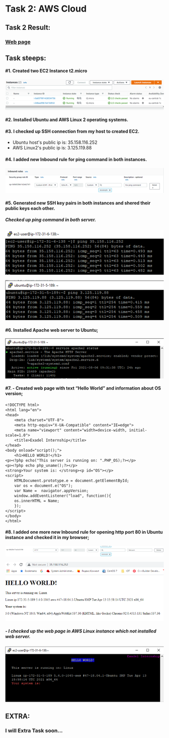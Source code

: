# Task 2: AWS Cloud


## Task 2 Result:
### [Web page](http://35.158.116.252/)

## Task steeps:
#### #1. Created two EC2 Instance t2.micro
![Instances](/Task2/img/instances.png)

#### #2. Installed Ubuntu and AWS Linux 2 operating systems. 

#### #3. I checked up SSH connection from my host to created EC2. 
* Ubuntu host's public ip is: 35.158.116.252
* AWS Linux2's public ip is: 3.125.119.88

#### #4. I added new Inbound rule for ping command in both instances.
![Inbound rule](/Task2/img/ping-rule.png)
#### #5. Generated new SSH key pairs in both instances and shered their public keys each other.
##### Checked up ping command in both server.
![AWS Linux ping](/Task2/img/AWS-Linux-ping.png)

![Ubuntu rule](/Task2/img/Ubuntu-ping.png)

#### #6. Installed Apache web server to Ubuntu;
![Apache web server](/Task2/img/apache.png)

#### #7. - Created web page with text “Hello World” and information about OS version;
    <!DOCTYPE html>
    <html lang="en">
    <head>
        <meta charset="UTF-8">
        <meta http-equiv="X-UA-Compatible" content="IE=edge">
        <meta name="viewport" content="width=device-width, initial-scale=1.0">
        <title>Exadel Internship</title>
    </head>
    <body onload="script();">
        <h1>HELLO WORLD!</h1>
    <p><?php echo("This server is running on: ".PHP_OS);?></p>
    <p><?php echo php_uname();?></p>
    <strong>Your system is: </strong><p id="OS"></p>
    <script>
        HTMLDocument.prototype.e = document.getElementById;
        var os = document.e("OS");
        var Name =  navigator.appVersion;
        window.addEventListener("load", function(){
        os.innerHTML = Name;
        });
    </script>
    </body>
    </html>
 

#### #8. I added one more new Inbound rule for opening http port 80 in Ubuntu instance and checked it in my browser;

![Web rule](/Task2/img/web-rule.png)

![Web page](/Task2/img/web-page.png)

##### - I checked up the web page in AWS Linux instance which not installed web server.
![Web page](/Task2/img/lynx.png)


## EXTRA: 
### I will Extra Task soon...